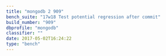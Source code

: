 ```yaml
---
title: "mongodb 2 909"
bench_suite: "17w18 Test potential regression after commit"
build_number: "909"
dbprofile: "mongodb"
classifier: ""
date: 2017-05-02T16:24:22
type: "bench"
---
```

